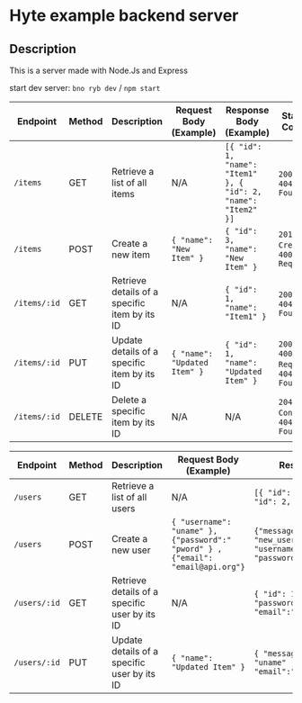 # Hyte example backend server

## Description
This is a server made with Node.Js and Express

start dev server: `bno ryb dev` / `npm start`


| Endpoint      | Method | Description                                        | Request Body (Example)            | Response Body (Example)        | Status Codes                         |
|---------------|--------|----------------------------------------------------|----------------------------------|--------------------------------|-------------------------------------|
| `/items`      | GET    | Retrieve a list of all items                       | N/A                              | `[{ "id": 1, "name": "Item1" }, { "id": 2, "name": "Item2" }]` | `200 OK`, `404 Not Found`           |
| `/items`      | POST   | Create a new item                                  | `{ "name": "New Item" }`         | `{ "id": 3, "name": "New Item" }` | `201 Created`, `400 Bad Request`    |
| `/items/:id`  | GET    | Retrieve details of a specific item by its ID      | N/A                              | `{ "id": 1, "name": "Item1" }`  | `200 OK`, `404 Not Found`           |
| `/items/:id`  | PUT    | Update details of a specific item by its ID        | `{ "name": "Updated Item" }`     | `{ "id": 1, "name": "Updated Item" }` | `200 OK`, `400 Bad Request`, `404 Not Found` |
| `/items/:id`  | DELETE | Delete a specific item by its ID                   | N/A                              | N/A                            | `204 No Content`, `404 Not Found`    |


| Endpoint      | Method | Description                                        | Request Body (Example)            | Response Body (Example)        | Status Codes                         |
|---------------|--------|----------------------------------------------------|----------------------------------|--------------------------------|-------------------------------------|
| `/users`      | GET    | Retrieve a list of all users                       | N/A                              | `[{ "id": 1, "name": "Item1" }, { "id": 2, "name": "Item2" }]` | `200 OK`, `404 Not Found`           |
| `/users`      | POST   | Create a new user                                  | `{ "username": "uname" }, {"password":" "pword" } , {"email": "email@api.org"}`         | `{"message": 'User created', "new_user": {"id":"id", "username":"uname", "password":"pword","email":"email"}}` | `201 Created`, `400 Bad Request`    |
| `/users/:id`  | GET    | Retrieve details of a specific user by its ID      | N/A                              | `{ "id": 1, "username": "uname" , "password": "pword", "email":"email@api.org"}`  | `200 OK`, `404 Not Found`           |
| `/users/:id`  | PUT    | Update details of a specific user by its ID        | `{ "name": "Updated Item" }`     | `{ "message":{ "id": 1, "username": "uname" , "password": "pword", "email":"email@api.org"}  }` | `200 OK`, `400 Bad Request`, `404 Not Found` |
